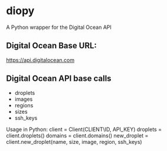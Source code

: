 diopy
=====

A Python wrapper for the Digital Ocean API

Digital Ocean Base URL:
-----------------------
https://api.digitalocean.com

Digital Ocean API base calls
----------------------------

* droplets
* images
* regions
* sizes
* ssh\_keys

Usage in Python:
client = Client(CLIENT\ID, API\_KEY)
droplets = client.droplets()
domains = client.domains()
new\_droplet = client.new\_droplet(name, size, image, region, ssh\_keys)
